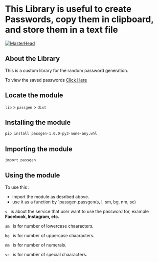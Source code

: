 # This Library is useful to create Passwords, copy them in clipboard, and store them in a text file

[![MasterHead](https://raw.githubusercontent.com/kunal-mahatha/passgen-py/main/KUNAL/cli-2.png)](https://username.github.io)

## About the Library
This is a custom library for the random password generation.

To view the saved passwords [Click Here](https://github.com/kunal-mahatha/passgen-py/blob/main/KUNAL/cli-tool/passwords.txt)

## Locate the module
`lib` > `passgen` > `dist`

## Installing the module
```sh
pip install passgen-1.0.0-py3-none-any.whl
```
## Importing the module
```sh
import passgen
```

## Using the module
To use this : 
 - import the module as desribed above.
 - use it as a function by  `passgen.passgen(s, l, sm, bg, nm, sc)

`s `  is about the service that user want to use the password for, example **Facebook, Instagram, etc.**

`sm ` is for number of lowercase chaaracters.

`bg ` is for number of uppercase chaaracters.

`nm ` is for number of numerals.

`sc ` is for number of special chaaracters.


